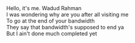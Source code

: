 
<!DOCTYPE html>
<html lang="en">
  <head>
    <title>Wadud Rahman</title>
  </head>
  <body>
    Hello, it's me. Wadud Rahman<br>
    I was wondering why are you after all visiting me<br>
    To go at the end of your bandwidth<br>
    They say that bandwidth's supposed to end ya<br>
    But I ain't done much completed yet<br>
  </body>
</html>
